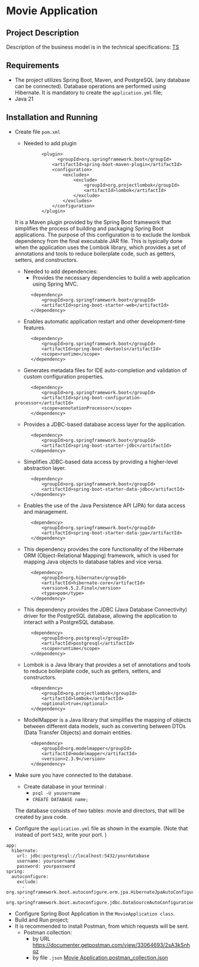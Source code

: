 # Movie Application
## Project Description
Description of the business model is in the technical specifications:
[TS](TS)

## Requirements
* The project utilizes Spring Boot, Maven, and PostgreSQL (any database can be connected). Database operations are performed using Hibernate. It is mandatory to create the ```application.yml``` file;
* Java 21
## Installation and Running
* Create file ```pom.xml```
  * Needed to add plugin 
  ```     
            <plugin>
                  <groupId>org.springframework.boot</groupId>
                <artifactId>spring-boot-maven-plugin</artifactId>
                <configuration>
                    <excludes>
                        <exclude>
                            <groupId>org.projectlombok</groupId>
                            <artifactId>lombok</artifactId>
                        </exclude>
                    </excludes>
                </configuration>
            </plugin>
  ```
  It is a Maven plugin provided by the Spring Boot framework that simplifies the process of building and packaging Spring Boot applications.
  The purpose of this configuration is to exclude the lombok dependency from the final executable JAR file. This is typically done when the application uses the Lombok library, which provides a set of annotations and tools to reduce boilerplate code, such as getters, setters, and constructors.
  * Needed to add dependencies:
     *  Provides the necessary dependencies to build a web application using Spring MVC.
  ```
        <dependency>
            <groupId>org.springframework.boot</groupId>
            <artifactId>spring-boot-starter-web</artifactId>
        </dependency>
  ```
     *  Enables automatic application restart and other development-time features.
  ```
        <dependency>
            <groupId>org.springframework.boot</groupId>
            <artifactId>spring-boot-devtools</artifactId>
            <scope>runtime</scope>
        </dependency>
  ```
    * Generates metadata files for IDE auto-completion and validation of custom configuration properties.
  ```
        <dependency>
            <groupId>org.springframework.boot</groupId>
            <artifactId>spring-boot-configuration-processor</artifactId>
            <scope>annotationProcessor</scope>
        </dependency>
  ```
    * Provides a JDBC-based database access layer for the application.
  ```
        <dependency>
            <groupId>org.springframework.boot</groupId>
            <artifactId>spring-boot-starter-jdbc</artifactId>
        </dependency>
  ```
    * Simplifies JDBC-based data access by providing a higher-level abstraction layer.
  ```
        <dependency>
            <groupId>org.springframework.boot</groupId>
            <artifactId>spring-boot-starter-data-jdbc</artifactId>
        </dependency>
  ```
    * Enables the use of the Java Persistence API (JPA) for data access and management.
  ```
        <dependency>
            <groupId>org.springframework.boot</groupId>
            <artifactId>spring-boot-starter-data-jpa</artifactId>
        </dependency>
  ```
    * This dependency provides the core functionality of the Hibernate ORM (Object-Relational Mapping) framework, which is used for mapping Java objects to database tables and vice versa.
  ```
        <dependency>
            <groupId>org.hibernate</groupId>
            <artifactId>hibernate-core</artifactId>
            <version>6.5.2.Final</version>
            <type>pom</type>
        </dependency>
  ```
    * This dependency provides the JDBC (Java Database Connectivity) driver for the PostgreSQL database, allowing the application to interact with a PostgreSQL database.
  ```
        <dependency>
            <groupId>org.postgresql</groupId>
            <artifactId>postgresql</artifactId>
            <scope>runtime</scope>
        </dependency>
  ```
    * Lombok is a Java library that provides a set of annotations and tools to reduce boilerplate code, such as getters, setters, and constructors.
  ```
        <dependency>
            <groupId>org.projectlombok</groupId>
            <artifactId>lombok</artifactId>
            <optional>true</optional>
        </dependency>
  ```
    * ModelMapper is a Java library that simplifies the mapping of objects between different data models, such as converting between DTOs (Data Transfer Objects) and domain entities.
  ```
        <dependency>
            <groupId>org.modelmapper</groupId>
            <artifactId>modelmapper</artifactId>
            <version>2.3.9</version>
        </dependency>
  ```
* Make sure you have connected to the database.
  * Create database in your terminal :
    * ```psql -U yousername```
    * ```CREATE DATABASE name;```
    
  The database consists of two tables: movie and directors, that will be created by java code.
* Configure the ```application.yml``` file as shown in the example. (Note that instead of port ```5432```, write your port.
  )
```
app:
  hibernate:
    url: jdbc:postgresql://localhost:5432/yourdatabase
    username: yourusername
    password: yourpassword
spring:
  autoconfigure:
    exclude:
      - org.springframework.boot.autoconfigure.orm.jpa.HibernateJpaAutoConfiguration
      - org.springframework.boot.autoconfigure.jdbc.DataSourceAutoConfiguration

```
* Configure Spring Boot Application in the ```MovieApplication class```.
* Build and Run project;
* It is recommended to install Postman, from which requests will be sent.
  * Postman collection:
    * by URL
    https://documenter.getpostman.com/view/33064693/2sA3kSnhqz
    * by file ```.json```
    [Movie Application.postman_collection.json](Movie%20Application.postman_collection.json)